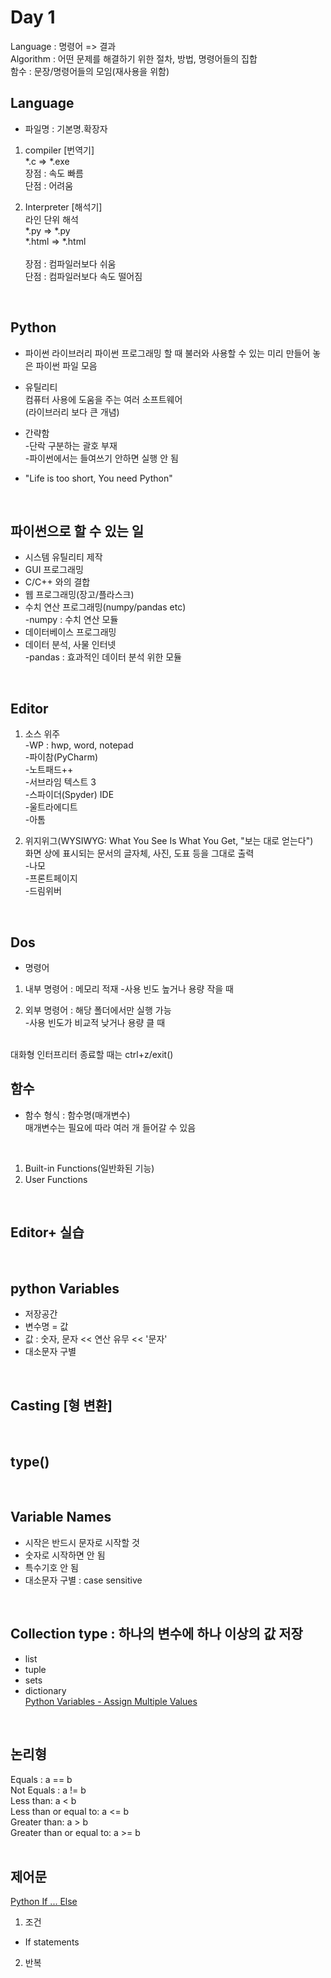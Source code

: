 Day 1
==
Language : 명령어 => 결과  
Algorithm : 어떤 문제를 해결하기 위한 절차, 방법, 명령어들의 집합  
함수 : 문장/명령어들의 모임(재사용을 위함)  

## Language

- 파일명 : 기본명.확장자
1. compiler [번역기]  
*.c => *.exe  
장점 : 속도 빠름  
단점 : 어려움  

2. Interpreter [해석기]<br>
라인 단위 해석<br>
*.py => *.py<br>
*.html => *.html<br>  
장점 : 컴파일러보다 쉬움  
단점 : 컴파일러보다 속도 떨어짐
<br>

## Python

- 파이썬 라이브러리
파이썬 프로그래밍 할 때 불러와 사용할 수 있는 미리 만들어 놓은 파이썬 파일 모음  

- 유틸리티  
컴퓨터 사용에 도움을 주는 여러 소프트웨어  
(라이브러리 보다 큰 개념)

- 간략함  
-단락 구분하는 괄호 부재  
-파이썬에서는 들여쓰기 안하면 실행 안 됨

- "Life is too short, You need Python"  
<br>

## 파이썬으로 할 수 있는 일

- 시스템 유틸리티 제작
- GUI 프로그래밍
- C/C++ 와의 결합
- 웹 프로그래밍(장고/플라스크)
- 수치 연산 프로그래밍(numpy/pandas etc)  
-numpy : 수치 연산 모듈
- 데이터베이스 프로그래밍
- 데이터 분석, 사물 인터넷  
-pandas : 효과적인 데이터 분석 위한 모듈  
<br>

## Editor

1. 소스 위주  
-WP : hwp, word, notepad  
-파이참(PyCharm)  
-노트패드++  
-서브라임 텍스트 3  
-스파이더(Spyder) IDE  
-울트라에디트  
-아톰  

2. 위지위그(WYSIWYG: What You See Is What You Get, "보는 대로 얻는다")  
화면 상에 표시되는 문서의 글자체, 사진, 도표 등을 그대로 출력  
-나모  
-프론트페이지  
-드림위버  
<br>

## Dos
- 명령어  
1. 내부 명령어 : 메모리 적재
-사용 빈도 높거나 용량 작을 때

2. 외부 명령어 : 해당 폴더에서만 실행 가능  
-사용 빈도가 비교적 낮거나 용량 클 때  
<br>
대화형 인터프리터 종료할 때는 ctrl+z/exit()  
<br>

## 함수
- 함수 형식 : 함수명(매개변수)  
매개변수는 필요에 따라 여러 개 들어갈 수 있음  
<br>

1. Built-in Functions(일반화된 기능)  
2. User Functions  
<br>

## Editor+ 실습
<br>

## python Variables
- 저장공간
- 변수명 = 값
- 값 : 숫자, 문자 << 연산 유무 << '문자'
- 대소문자 구별
<br>

## Casting [형 변환]
<br>

## type()
<br>

## Variable Names
- 시작은 반드시 문자로 시작할 것
- 숫자로 시작하면 안 됨
- 특수기호 안 됨
- 대소문자 구별 : case sensitive
<br>

## Collection type : 하나의 변수에 하나 이상의 값 저장
- list
- tuple
- sets
- dictionary  
[Python Variables - Assign Multiple Values](https://www.w3schools.com/python/python_variables_multiple.asp)  
<br>

## 논리형
Equals : a == b  
Not Equals : a != b  
Less than: a < b  
Less than or equal to: a <= b  
Greater than: a > b  
Greater than or equal to: a >= b  
<br>

## 제어문
[Python If ... Else](https://www.w3schools.com/python/python_conditions.asp)  

1. 조건  
- If statements  
 
2. 반복  
